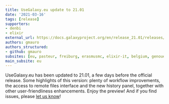 ```yaml
---
title: UseGalaxy.eu update to 21.01
date: '2021-03-16'
tags: [release]
supporters:
- denbi
- elixir
external_url: https://docs.galaxyproject.org/en/release_21.01/releases/21.01_announce_user.html
authors: gmauro
authors_structured:
- github: gmauro
subsites: [eu, pasteur, freiburg, erasmusmc, elixir-it, belgium, genouest]
main_subsite: eu
---
```


UseGalaxy.eu has been updated to 21.01, a few days before the official release. Some highlights of this version: plenty of workflow improvements, the access to remote files interface and the new history panel, together with other user-friendliness enhancements. Enjoy the preview! And if you find issues, please [let us know](mailto:contact@usegalaxy.eu)!

